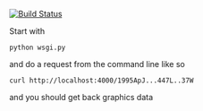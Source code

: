 [![Build Status](https://travis-ci.org/adsabs/graphics_service.svg?branch=master)](https://travis-ci.org/adsabs/graphics_service)

Start with

	python wsgi.py
  
and do a request from the command line like so

	curl http://localhost:4000/1995ApJ...447L..37W

and you should get back graphics data
